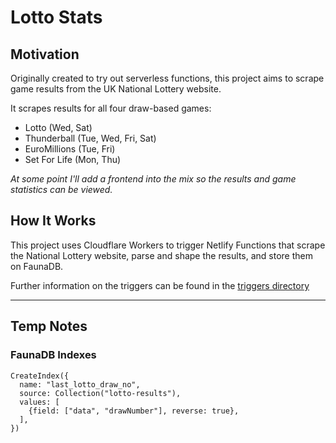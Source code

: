 # Lotto Stats

## Motivation

Originally created to try out serverless functions, this project aims to scrape game results from the UK National Lottery website.

It scrapes results for all four draw-based games:

- Lotto (Wed, Sat)
- Thunderball (Tue, Wed, Fri, Sat)
- EuroMillions (Tue, Fri)
- Set For Life (Mon, Thu)

_At some point I'll add a frontend into the mix so the results and game statistics can be viewed._

## How It Works

This project uses Cloudflare Workers to trigger Netlify Functions that scrape the National Lottery website, parse and shape the results, and store them on FaunaDB.

Further information on the triggers can be found in the [triggers directory](https://github.com/scoticus/lotto-stats/triggers)

---

## Temp Notes

### FaunaDB Indexes

```
CreateIndex({
  name: "last_lotto_draw_no",
  source: Collection("lotto-results"),
  values: [
    {field: ["data", "drawNumber"], reverse: true},
  ],
})
```
